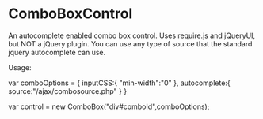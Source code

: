 # ComboBoxControl
An autocomplete enabled combo box control. Uses require.js and jQueryUI, but NOT a jQuery plugin.
You can use any type of source that the standard jquery autocomplete can use.

Usage:

var comboOptions = {
	inputCSS:{
		"min-width":"0"
	},
	autocomplete:{
		source:"/ajax/combosource.php"
	}
}

var control = new ComboBox("div#comboId",comboOptions);
